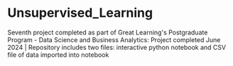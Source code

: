 # Unsupervised_Learning
Seventh project completed as part of Great Learning's Postgraduate Program - Data Science and Business Analytics: Project completed June 2024 | Repository includes two files: interactive python notebook and CSV file of data imported into notebook

